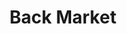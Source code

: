 ---
blog: https://medium.com/@BackMarket
facebook: https://facebook.com/BackMarketCom
instagram: https://instagram.com/backmarket
linkedin: https://linkedin.com/company/back-market
logohandle: backmarket
sort: backmarket
title: Back Market
twitter: https://x.com/backmarket
website: https://www.backmarket.com/
---